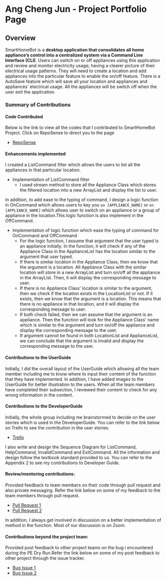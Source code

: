 # Ang Cheng Jun - Project Portfolio Page

## Overview
SmartHomeBot is a **desktop application that consolidates all home appliance’s control into a 
centralized system via a Command Line Interface (CLI)**. Users can switch on or off appliances using this application
and review and monitor electricity usage; having a clearer picture of their electrical usage patterns. They will need to 
create a location and add appliances into the particular feature to enable the on/off feature. There is 
a AutoSave feature which will save all your location and appliances and appliances' electrical usage. All the 
appliances will be switch off when the user exit the application. 

### Summary of Contributions
#### Code Contributed
Below is the link to view all the codes that I contributed to SmartHomeBot Project. Click on RepoSense to direct you to the page

* [RepoSense](https://nus-cs2113-ay2021s1.github.io/tp-dashboard/#breakdown=true&search=ang-cheng-jun&sort=groupTitle&sortWithin=title&since=2020-09-27&timeframe=commit&mergegroup=&groupSelect=groupByRepos&checkedFileTypes=docs~functional-code~test-code~other)

#### Enhancements implemented
I created a ListCommand filter which allows the users to list all the appliances in that particular location. 
* Implementation of ListCommand filter
    * I used stream method to store all the Appliance Class which stores the filtered location into a new ArrayList and display the list to user. 

In addition, to add ease to the typing of command, I design a logic function in OnCommand which allows users to key you `on [APPLIANCE_NAME]` or 
`on [APPLIANCE_NAME]` which allows user to switch on an appliance or a group of appliance in the location.This logic function is
also implement in the OffCommand.  
* Implementation of logic function which ease the typing of command for OnCommand and OffCommand 
     * For the logic function, I assume that argument that the user typed is an appliance initially. In the function, it will check if any of the Appliance Class in
     the ApplianceList has the location similar to the argument that user typed.
     * If there is similar location in the Appliance Class, then we know that the argument is a location. All Appliance Class with the similar location will store in a new ArrayList 
     and turn on/off all the appliance in the ArrayList. Then, it will display the corresponding message to user.
     * If there is no Appliance Class' location is similar to the argument, then we check if the location exists in the LocationList or not. If 
     it exists, then we know that the argument is a location. This means that there is no appliance in that location, and it will display the corresponding message to user.
     * If both check failed, then we can assume that the argument is an appliance. Then the function will look for the Appliance Class' name which is similar to the argument
     and turn on/off the appliance and display the corresponding message to the user.
     * If argument cannot be found in both LocationList and ApplianceList, we can conclude that the argument is invalid and display the corresponding message to the user.
     
#### Contributions to the UserGuide
Initially, I did the overall layout of the UserGuide which allowing all the team member including me to know where to input their content of the function that they have implemented.
In addition, I have added images to the UserGuide for better illustration to the users.
When all the team members have completed their subsection, I reviewed their content to check for any wrong information in the content. 

#### Contributions to the DeveloperGuide
Initially, the whole group including me brainstormed to decide on the user stories which is used in the DeveloperGuide. You can refer to the link below on Trello to see the contribution
in the user stories.

* [Trello](https://trello.com/b/s32JQHmK/cs2113-storyboard)

 
I also write and design the Sequence Diagram for ListCommand, HelpCommand, InvalidCommand and ExitCommand. All the information and design 
follow the textbook standard provided to us. You can refer to the Appendix 2 to see my contributions to Developer Guide.   

#### Review/mentoring contributions:
Provided feedback to team members on their code through pull request and also private messaging. Refer the link below on some of my feedback 
to the team members through pull request.

* [Pull Request 1](https://github.com/AY2021S1-CS2113-T14-1/tp/pull/201)
* [Pull Request 2](https://github.com/AY2021S1-CS2113-T14-1/tp/pull/208)

In addition, I always get involved in discussion on a better implementation of method in the function. Most of our discussion is on Zoom. 

#### Contributions beyond the project team:
Provided post feedback to other project teams on the bug i encountered during the PE Dry Run.Refer the link below on some of my post feedback 
to other project through the issue tracker.

* [Bug Issue 1](https://github.com/Ang-Cheng-Jun/ped/issues/9)
* [Bug Issue 2](https://github.com/AY2021S1-CS2113-T13-2/tp/issues/220)